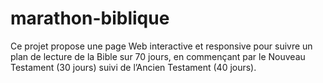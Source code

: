 # marathon-biblique
Ce projet propose une page Web interactive et responsive pour suivre un plan de lecture de la Bible sur 70 jours, en commençant par le Nouveau Testament (30 jours) suivi de l’Ancien Testament (40 jours).
